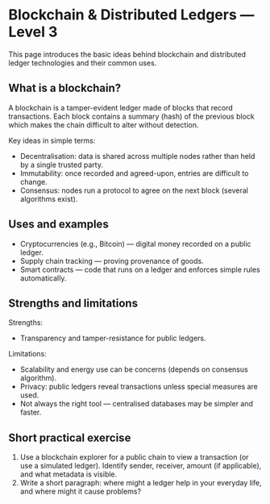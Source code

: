 # Blockchain & Distributed Ledgers — Level 3

This page introduces the basic ideas behind blockchain and distributed ledger technologies and their common uses.

## What is a blockchain?

A blockchain is a tamper-evident ledger made of blocks that record transactions. Each block contains a summary (hash) of the previous block which makes the chain difficult to alter without detection.

Key ideas in simple terms:

- Decentralisation: data is shared across multiple nodes rather than held by a single trusted party.
- Immutability: once recorded and agreed-upon, entries are difficult to change.
- Consensus: nodes run a protocol to agree on the next block (several algorithms exist).

## Uses and examples

- Cryptocurrencies (e.g., Bitcoin) — digital money recorded on a public ledger.
- Supply chain tracking — proving provenance of goods.
- Smart contracts — code that runs on a ledger and enforces simple rules automatically.

## Strengths and limitations

Strengths:
- Transparency and tamper-resistance for public ledgers.

Limitations:
- Scalability and energy use can be concerns (depends on consensus algorithm).
- Privacy: public ledgers reveal transactions unless special measures are used.
- Not always the right tool — centralised databases may be simpler and faster.

## Short practical exercise

1. Use a blockchain explorer for a public chain to view a transaction (or use a simulated ledger). Identify sender, receiver, amount (if applicable), and what metadata is visible.
2. Write a short paragraph: where might a ledger help in your everyday life, and where might it cause problems?



